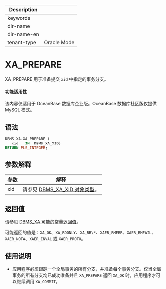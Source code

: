 | Description   |                 |
|---------------|-----------------|
| keywords      |                 |
| dir-name      |                 |
| dir-name-en   |                 |
| tenant-type   | Oracle Mode     |

# XA_PREPARE

XA_PREPARE 用于准备提交 `xid` 中指定的事务分支。


  <main id="notice" >
    <h4>功能适用性</h4>
    <p>该内容仅适用于 OceanBase 数据库企业版。OceanBase 数据库社区版仅提供 MySQL 模式。</p>
  </main>

## 语法

```sql
DBMS_XA.XA_PREPARE (
   xid   IN  DBMS_XA_XID)
RETURN PLS_INTEGER;
```



## 参数解释



| **参数** |                                  **解释**                                   |
|--------|---------------------------------------------------------------------------|
| xid    | 请参见 [DBMS_XA_XID 对象类型](../18500.dbms-xa-oracle/300.the-type-of-the-dbms-xa-xid-object-oracle.md)。 |



## 返回值

请参见 [DBMS_XA 可能的常量返回值](../18500.dbms-xa-oracle/200.dbms-xa-constant-oracle.md)。

可能返回的值是：`XA_OK`、`XA_RDONLY`、`XA_RB\*`、`XAER_RMERR`、`XAER_RMFAIL`、`XAER_NOTA`、`XAER_INVAL` 或 `XAER_PROTO`。

## 使用说明
  
* 应用程序必须跟踪一个全局事务的所有分支，并准备每个事务分支。仅当全局事务的所有分支均已成功准备并且 `XA_PREPARE` 返回 `XA_OK` 时，应用程序才可以继续调用 `XA_COMMIT`。
